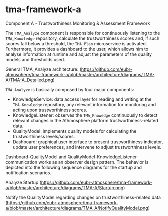# tma-framework-a
Component A - Trustworthiness Monitoring &amp; Assessment Framework

The `TMA_Analyze` component is responsible for continuously listening to the `TMA_Knowledge` repository, calculate the trustworthiness scores and, if such scores fall below a threshold, the `TMA_Plan` microservice is activated. Furthermore, it provides a dashboard to the user, which allows him to analyse information at runtime and adjust the parameters of the quality models and thresholds used.

General TMA_Analyze architecture:
(https://github.com/eubr-atmosphere/tma-framework-a/blob/master/architecture/diagrams/TMA-A/TMA-A_Detailed.png)

`TMA_Analyze` is basically composed by four major components:

* KnowledgeService: data access layer for reading and writing at the `TMA_Knowledge` repository, any relevant information for monitoring and acting upon trustworthiness scores.
* KnowledgeListener: observes the `TMA_Knowedge` continuously to detect relevant changes in the Athmosphere platform trustworthiness-related data. 
* QualityModel: implements quality models for calculating the trustworthiness levels/scores.
* Dashboard: graphical user interface to present trustworthiness indicator, update user preferences, and intervene to adjust trustworthiness levels.

Dashboard-QualityModel and QualityModel-KnowledgeListener communication works as an observer design pattern.
The behavior is depicted into the following sequence diagrams for the startup and notification scenarios.

Analyze Startup
(https://github.com/eubr-atmosphere/tma-framework-a/blob/master/architecture/diagrams/TMA-A/Startup.png)

Notify the QualityModel regarding changes on trustworthiness-related data
(https://github.com/eubr-atmosphere/tma-framework-a/blob/master/architecture/diagrams/TMA-A/NotifyQualityModel.png)
